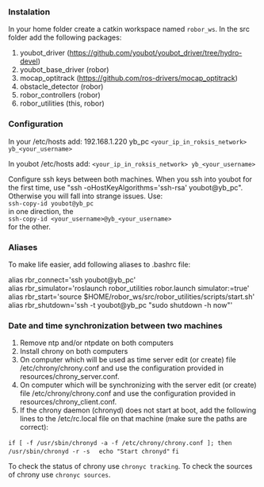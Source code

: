 ### Instalation

In your home folder create a catkin workspace named `robor_ws`. In the src folder add the following packages:

1. youbot_driver (https://github.com/youbot/youbot_driver/tree/hydro-devel)
2. youbot_base_driver (robor)
3. mocap_optitrack (https://github.com/ros-drivers/mocap_optitrack)
4. obstacle_detector (robor)
5. robor_controllers (robor)
6. robor_utilities (this, robor)

### Configuration

In your /etc/hosts add:
192.168.1.220   yb_pc
`<your_ip_in_roksis_network> yb_<your_username>`

In youbot /etc/hosts add:
`<your_ip_in_roksis_network> yb_<your_username>`

Configure ssh keys between both machines. When you ssh into youbot for the first time, use "ssh -oHostKeyAlgorithms='ssh-rsa' youbot@yb_pc". Otherwise you will fall into strange issues. Use:  
`ssh-copy-id youbot@yb_pc`  
in one direction, the  
`ssh-copy-id <your_username>@yb_<your_username>`  
for the other.

### Aliases

To make life easier, add following aliases to .bashrc file:  

alias rbr_connect='ssh youbot@yb_pc'  
alias rbr_simulator='roslaunch robor_utilities robor.launch simulator:=true'  
alias rbr_start='source $HOME/robor_ws/src/robor_utilities/scripts/start.sh'  
alias rbr_shutdown='ssh -t youbot@yb_pc "sudo shutdown -h now"'

### Date and time synchronization between two machines

1. Remove ntp and/or ntpdate on both computers
2. Install chrony on both computers
3. On computer which will be used as time server edit (or create) file /etc/chrony/chrony.conf and use the configuration provided in resources/chrony_server.conf.
4. On computer which will be synchronizing with the server edit (or create) file /etc/chrony/chrony.conf and use the configuration provided in resources/chrony_client.conf.
5. If the chrony daemon (chronyd) does not start at boot, add the following lines to the /etc/rc.local file on that machine (make sure the paths are correct):

`if [ -f /usr/sbin/chronyd -a -f /etc/chrony/chrony.conf ]; then`
`  /usr/sbin/chronyd -r -s`
`  echo "Start chronyd"`
`fi`

To check the status of chrony use `chronyc tracking`. To check the sources of chrony use `chronyc sources`.
